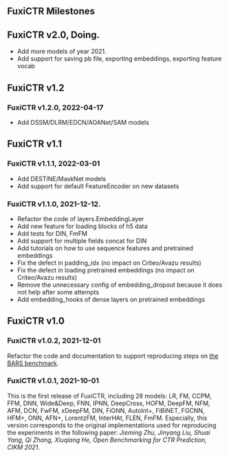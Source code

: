 ## FuxiCTR Milestones


## FuxiCTR v2.0, Doing.
+ Add more models of year 2021.
+ Add support for saving pb file, exporting embeddings, exporting feature vocab



## FuxiCTR v1.2

### FuxiCTR v1.2.0, 2022-04-17
+ Add DSSM/DLRM/EDCN/AOANet/SAM models


## FuxiCTR v1.1

### FuxiCTR v1.1.1, 2022-03-01
+ Add DESTINE/MaskNet models
+ Add support for default FeatureEncoder on new datasets

### FuxiCTR v1.1.0, 2021-12-12.
+ Refactor the code of layers.EmbeddingLayer
+ Add new feature for loading blocks of h5 data
+ Add tests for DIN, FmFM
+ Add support for multiple fields concat for DIN
+ Add tutorials on how to use sequence features and pretrained embeddings
+ Fix the defect in padding_idx (no impact on Criteo/Avazu results)
+ Fix the defect in loading pretrained embeddings (no impact on Criteo/Avazu results)
+ Remove the unnecessary config of embedding_dropout because it does not help after some attempts
+ Add embedding_hooks of dense layers on pretrained embeddings



## FuxiCTR v1.0

### FuxiCTR v1.0.2, 2021-12-01
Refactor the code and documentation to support reproducing steps on [the BARS benchmark](https://github.com/openbenchmark/BARS/tree/master/ctr_prediction/benchmarks).

### FuxiCTR v1.0.1, 2021-10-01
This is the first release of FuxiCTR, including 28 models: LR, FM, CCPM, FFM, DNN, Wide&Deep, FNN, IPNN, DeepCross, HOFM, DeepFM, NFM, AFM, DCN, FwFM, xDeepFM, DIN, FiGNN, AutoInt+, FiBiNET, FGCNN, HFM+, ONN, AFN+, LorentzFM, InterHAt, FLEN, FmFM. Especially, this version corresponds to the original implementations used for reproducing the experiments in the following paper: *Jieming Zhu, Jinyang Liu, Shuai Yang, Qi Zhang, Xiuqiang He, Open Benchmarking for CTR Prediction, CIKM 2021*.


